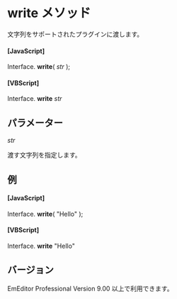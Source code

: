 # write メソッド

文字列をサポートされたプラグインに渡します。

#### \[JavaScript\]

Interface. **write**( _str_ );

#### \[VBScript\]

Interface. **write** _str_

## パラメーター

_str_

渡す文字列を指定します。

## 例

#### \[JavaScript\]

Interface. **write**( "Hello" );

#### \[VBScript\]

Interface. **write** "Hello"

## バージョン

EmEditor Professional Version 9.00 以上で利用できます。